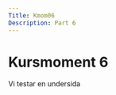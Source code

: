```yaml
---
Title: Kmom06
Description: Part 6
---
```


Kursmoment 6
==================

Vi testar en undersida
